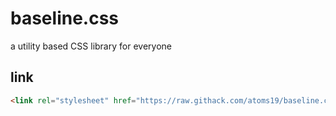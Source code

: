 # baseline.css
a utility based CSS library for everyone
## link
```html
<link rel="stylesheet" href="https://raw.githack.com/atoms19/baseline.css/main/baseline.min.css">
```
